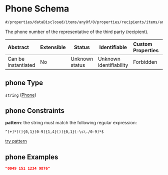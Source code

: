 # Phone Schema

```txt
#/properties/dataDisclosed/items/anyOf/0/properties/recipients/items/anyOf/0/properties/representative/properties/phone#/properties/dataDisclosed/items/anyOf/0/properties/recipients/items/anyOf/0/properties/representative/properties/phone
```

The phone number of the representative of the third party (recipient).


| Abstract            | Extensible | Status         | Identifiable            | Custom Properties | Additional Properties | Access Restrictions | Defined In                                                           |
| :------------------ | ---------- | -------------- | ----------------------- | :---------------- | --------------------- | ------------------- | -------------------------------------------------------------------- |
| Can be instantiated | No         | Unknown status | Unknown identifiability | Forbidden         | Allowed               | none                | [tilt-schema.json\*](../out/tilt-schema.json "open original schema") |

## phone Type

`string` ([Phone](tilt-schema-properties-datadisclosed-items-anyof-anyof-schema-properties-recipients-items-anyof-anyof-schema-if-recipients-properties-representative-properties-phone.md))

## phone Constraints

**pattern**: the string must match the following regular expression: 

```regexp
^[+]*[(]{0,1}[0-9]{1,4}[)]{0,1}[-\s\./0-9]*$
```

[try pattern](https://regexr.com/?expression=%5E%5B%2B%5D*%5B(%5D%7B0%2C1%7D%5B0-9%5D%7B1%2C4%7D%5B)%5D%7B0%2C1%7D%5B-%5Cs%5C.%2F0-9%5D*%24 "try regular expression with regexr.com")

## phone Examples

```json
"0049 151 1234 9876"
```
